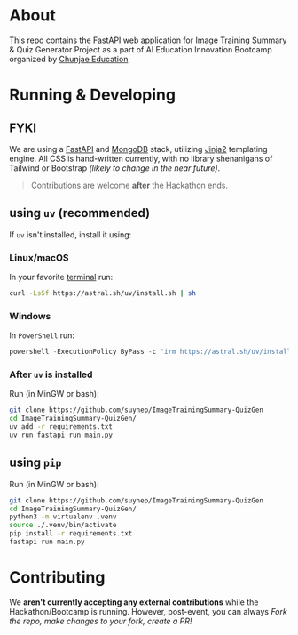 # About

This repo contains the FastAPI web application for Image Training Summary & Quiz Generator Project as a part of AI Education Innovation Bootcamp organized by [Chunjae Education](https://chunjae.co.kr)

# Running & Developing

## FYKI
We are using a [FastAPI](https://fastapi.tiangolo.com/) and [MongoDB](https://www.mongodb.com/) stack, utilizing [Jinja2](https://jinja.palletsprojects.com/en/stable/) templating engine. All CSS is hand-written currently, with no library shenanigans of Tailwind or Bootstrap *(likely to change in the near future)*. 
> Contributions are welcome **after** the Hackathon ends.

## using `uv` (recommended)
If `uv` isn't installed, install it using:
### Linux/macOS
In your favorite [terminal](https://sw.kovidgoyal.net/kitty/) run:
```bash
curl -LsSf https://astral.sh/uv/install.sh | sh
```

### Windows
In `PowerShell` run:
```powershell
powershell -ExecutionPolicy ByPass -c "irm https://astral.sh/uv/install.ps1 | iex"
```

### After `uv` is installed
Run (in MinGW or bash):

```bash
git clone https://github.com/suynep/ImageTrainingSummary-QuizGen
cd ImageTrainingSummary-QuizGen/
uv add -r requirements.txt
uv run fastapi run main.py
```

## using `pip`
Run (in MinGW or bash):

```bash
git clone https://github.com/suynep/ImageTrainingSummary-QuizGen
cd ImageTrainingSummary-QuizGen/
python3 -m virtualenv .venv
source ./.venv/bin/activate
pip install -r requirements.txt
fastapi run main.py
```

# Contributing
We **aren't currently accepting any external contributions** while the Hackathon/Bootcamp is running. However, post-event, you can always *Fork the repo, make changes to your fork, create a PR!*
